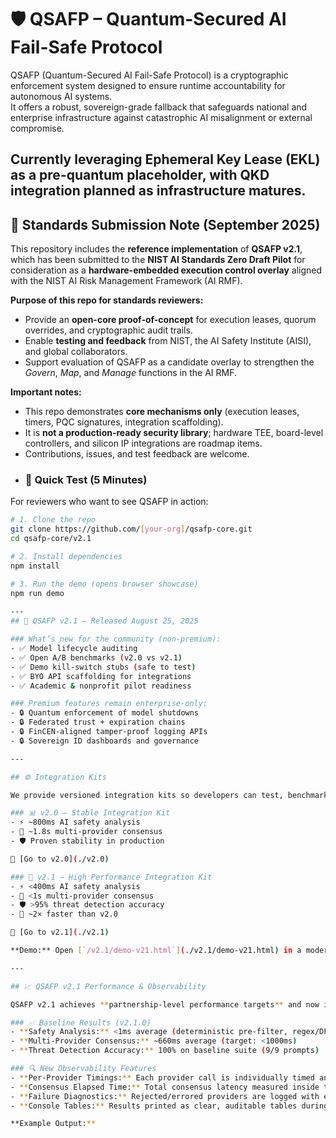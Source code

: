 # 🛡️ QSAFP – Quantum-Secured AI Fail-Safe Protocol

QSAFP (Quantum-Secured AI Fail-Safe Protocol) is a cryptographic enforcement system designed to ensure runtime accountability for autonomous AI systems.  
It offers a robust, sovereign-grade fallback that safeguards national and enterprise infrastructure against catastrophic AI misalignment or external compromise.

Currently leveraging Ephemeral Key Lease (EKL) as a pre-quantum placeholder, with QKD integration planned as infrastructure matures.
---
## 📜 Standards Submission Note (September 2025)

This repository includes the **reference implementation** of **QSAFP v2.1**, which has been submitted to the **NIST AI Standards Zero Draft Pilot** for consideration as a **hardware-embedded execution control overlay** aligned with the NIST AI Risk Management Framework (AI RMF).

**Purpose of this repo for standards reviewers:**
- Provide an **open-core proof-of-concept** for execution leases, quorum overrides, and cryptographic audit trails.  
- Enable **testing and feedback** from NIST, the AI Safety Institute (AISI), and global collaborators.  
- Support evaluation of QSAFP as a candidate overlay to strengthen the *Govern*, *Map*, and *Manage* functions in the AI RMF.  

**Important notes:**
- This repo demonstrates **core mechanisms only** (execution leases, timers, PQC signatures, integration scaffolding).  
- It is **not a production-ready security library**; hardware TEE, board-level controllers, and silicon IP integrations are roadmap items.  
- Contributions, issues, and test feedback are welcome.
- ### 🔬 Quick Test (5 Minutes)

For reviewers who want to see QSAFP in action:

```bash
# 1. Clone the repo
git clone https://github.com/[your-org]/qsafp-core.git
cd qsafp-core/v2.1

# 2. Install dependencies
npm install

# 3. Run the demo (opens browser showcase)
npm run demo
  
---
## 🚀 QSAFP v2.1 – Released August 25, 2025

### What’s new for the community (non-premium):
- ✅ Model lifecycle auditing  
- ✅ Open A/B benchmarks (v2.0 vs v2.1)  
- ✅ Demo kill-switch stubs (safe to test)  
- ✅ BYO API scaffolding for integrations  
- ✅ Academic & nonprofit pilot readiness  

### Premium features remain enterprise-only:
- 🔒 Quantum enforcement of model shutdowns  
- 🔒 Federated trust + expiration chains  
- 🔒 FinCEN-aligned tamper-proof logging APIs  
- 🔒 Sovereign ID dashboards and governance  

---

## ⚙️ Integration Kits

We provide versioned integration kits so developers can test, benchmark, and adopt QSAFP at different maturity levels.

### 📊 v2.0 – Stable Integration Kit
- ⚡ ~800ms AI safety analysis
- 🤝 ~1.8s multi-provider consensus
- 🛡️ Proven stability in production

📂 [Go to v2.0](./v2.0)

### 🚀 v2.1 – High Performance Integration Kit
- ⚡ <400ms AI safety analysis
- 🤝 <1s multi-provider consensus
- 🛡️ >95% threat detection accuracy
- 🎯 ~2× faster than v2.0

📂 [Go to v2.1](./v2.1)  

**Demo:** Open [`/v2.1/demo-v21.html`](./v2.1/demo-v21.html) in a modern browser to run the performance showcase.

---

## 📈 QSAFP v2.1 Performance & Observability

QSAFP v2.1 achieves **partnership-level performance targets** and now includes **granular per-provider latency logging** for transparent, verifiable benchmarks.

### ✅ Baseline Results (v2.1.0)
- **Safety Analysis:** <1ms average (deterministic pre-filter, regex/DFA triage)  
- **Multi-Provider Consensus:** ~660ms average (target: <1000ms)  
- **Threat Detection Accuracy:** 100% on baseline suite (9/9 prompts)  

### 🔍 New Observability Features
- **Per-Provider Timings:** Each provider call is individually timed and logged  
- **Consensus Elapsed Time:** Total consensus latency measured inside the engine  
- **Failure Diagnostics:** Rejected/errored providers are logged with error codes and response times  
- **Console Tables:** Results printed as clear, auditable tables during benchmarks  

**Example Output:**
